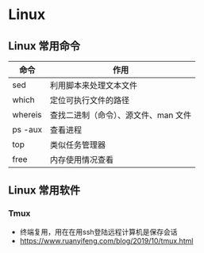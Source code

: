 # Linux

## Linux 常用命令

| 命令    | 作用                                 |
| ------- | ------------------------------------ |
| sed     | 利用脚本来处理文本文件               |
| which   | 定位可执行文件的路径                 |
| whereis | 查找二进制（命令）、源文件、man 文件 |
| ps -aux | 查看进程                             |
| top     | 类似任务管理器                       |
| free    | 内存使用情况查看                     |

## Linux 常用软件

### Tmux

- 终端复用，用在在用ssh登陆远程计算机是保存会话
- <https://www.ruanyifeng.com/blog/2019/10/tmux.html>
